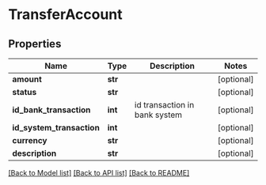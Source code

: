 # TransferAccount

## Properties
Name | Type | Description | Notes
------------ | ------------- | ------------- | -------------
**amount** | **str** |  | [optional] 
**status** | **str** |  | [optional] 
**id_bank_transaction** | **int** | id transaction in bank system | [optional] 
**id_system_transaction** | **int** |  | [optional] 
**currency** | **str** |  | [optional] 
**description** | **str** |  | [optional] 

[[Back to Model list]](../README.md#documentation-for-models) [[Back to API list]](../README.md#documentation-for-api-endpoints) [[Back to README]](../README.md)

